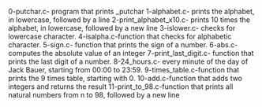 0-putchar.c- program that prints _putchar
1-alphabet.c- prints the alphabet, in lowercase, followed by a line
2-print_alphabet_x10.c- prints 10 times the alphabet, in lowercase, followed by a new line
3-islower.c- checks for lowercase character.
4-isalpha.c-function that checks for alphabetic character.
5-sign.c- function that prints the sign of a number.
6-abs.c-computes the absolute value of an integer
7-print_last_digit.c- function that prints the last digit of a number.
8-24_hours.c- every minute of the day of Jack Bauer, starting from 00:00 to 23:59.
9-times_table.c-function that prints the 9 times table, starting with 0.
10-add.c-function that adds two integers and returns the result
11-print_to_98.c-function that prints all natural numbers from n to 98, followed by a new line
